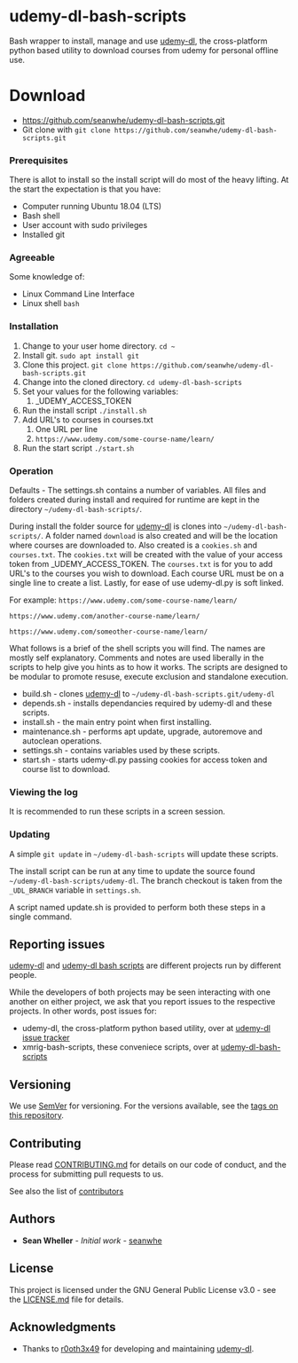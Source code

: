# udemy-dl-bash-scripts

Bash wrapper to install, manage and use [udemy-dl](https://github.com/r0oth3x49/udemy-dl), the cross-platform python based utility to download courses from udemy for personal offline use.


# Download

* https://github.com/seanwhe/udemy-dl-bash-scripts.git
* Git clone with `git clone https://github.com/seanwhe/udemy-dl-bash-scripts.git`

### Prerequisites

There is allot to install so the install script will do most of the heavy lifting.
At the start the expectation is that you have:
* Computer running Ubuntu 18.04 (LTS)
* Bash shell
* User account with sudo privileges
* Installed git

### Agreeable

Some knowledge of:
* Linux Command Line Interface
* Linux shell `bash`

### Installation

1. Change to your user home directory.
   `cd ~`
1. Install git.
   `sudo apt install git`
1. Clone this project.
   `git clone https://github.com/seanwhe/udemy-dl-bash-scripts.git`
1. Change into the cloned directory.
   `cd udemy-dl-bash-scripts`
1. Set your values for the following variables:
   1. _UDEMY_ACCESS_TOKEN
1. Run the install script
   `./install.sh`
1. Add URL's to courses in courses.txt
   1. One URL per line
   1. `https://www.udemy.com/some-course-name/learn/`
1. Run the start script
   `./start.sh`


### Operation

Defaults - The settings.sh contains a number of variables. All files and folders created during install and required for runtime are kept in the directory `~/udemy-dl-bash-scripts/`.

During install the folder source for [udemy-dl](https://github.com/r0oth3x49/udemy-dl) is clones into `~/udemy-dl-bash-scripts/`. A folder named `download` is also created and will be the location where courses are downloaded to. Also created is a `cookies.sh` and `courses.txt`. The `cookies.txt` will be created with the value of your access token from _UDEMY_ACCESS_TOKEN. The `courses.txt` is for you to add URL's to the courses you wish to download. Each course URL must be on a single line to create a list. Lastly, for ease of use udemy-dl.py is soft linked.

For example:
`https://www.udemy.com/some-course-name/learn/`

`https://www.udemy.com/another-course-name/learn/`

`https://www.udemy.com/someother-course-name/learn/`

What follows is a brief of the shell scripts you will find. The names are mostly self explanatory.
Comments and notes are used liberally in the scripts to help give you hints as to how it works.
The scripts are designed to be modular to promote resuse, execute exclusion and standalone execution.

* build.sh - clones [udemy-dl](https://github.com/r0oth3x49/udemy-dl) to `~/udemy-dl-bash-scripts.git/udemy-dl`
* depends.sh - installs dependancies required by udemy-dl and these scripts.
* install.sh - the main entry point when first installing.
* maintenance.sh - performs apt update, upgrade, autoremove and autoclean operations.
* settings.sh - contains variables used by these scripts.
* start.sh - starts udemy-dl.py passing cookies for access token and course list to download.

### Viewing the log
It is recommended to run these scripts in a screen session.

### Updating
A simple `git update` in `~/udemy-dl-bash-scripts` will update these scripts.

The install script can be run at any time to update the source found `~/udemy-dl-bash-scripts/udemy-dl`.
The branch checkout is taken from the `_UDL_BRANCH` variable in `settings.sh`.

A script named update.sh is provided to perform both these steps in a single command.

## Reporting issues

[udemy-dl](https://github.com/r0oth3x49/udemy-dl) and [udemy-dl bash scripts](https://github.com/seanwhe/udemy-dl-bash-scripts) are different projects run by different people.

While the developers of both projects may be seen interacting with one another on either project, we ask that you report issues to the respective projects.
In other words, post issues for:
* udemy-dl, the cross-platform python based utility, over at [udemy-dl issue tracker](https://github.com/r0oth3x49/udemy-dl/issues)
* xmrig-bash-scripts, these conveniece scripts, over at [udemy-dl-bash-scripts](https://github.com/seanwhe/udemy-dl-bash-scripts/issues)

## Versioning

We use [SemVer](http://semver.org/) for versioning. For the versions available, see the [tags on this repository](https://github.com/seanwhe/udemy-dl-bash-scripts/tags).

## Contributing
Please read [CONTRIBUTING.md](https://gist.github.com/PurpleBooth/b24679402957c63ec426) for details on our code of conduct, and the process for submitting pull requests to us.

See also the list of [contributors](https://github.com/seanwhe/udemy-dl-bash-scripts/CONTRIBUTORS) 

## Authors

* **Sean Wheller** - *Initial work* - [seanwhe](https://github.com/seanwhe)

## License

This project is licensed under the GNU General Public License v3.0 - see the [LICENSE.md](LICENSE.md) file for details.

## Acknowledgments

* Thanks to [r0oth3x49](https://github.com/r0oth3x49) for developing and maintaining [udemy-dl](https://github.com/r0oth3x49/udemy-dl).
